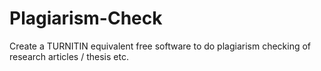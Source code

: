 # Plagiarism-Check
Create a TURNITIN equivalent free software to do plagiarism checking of research articles / thesis etc.

